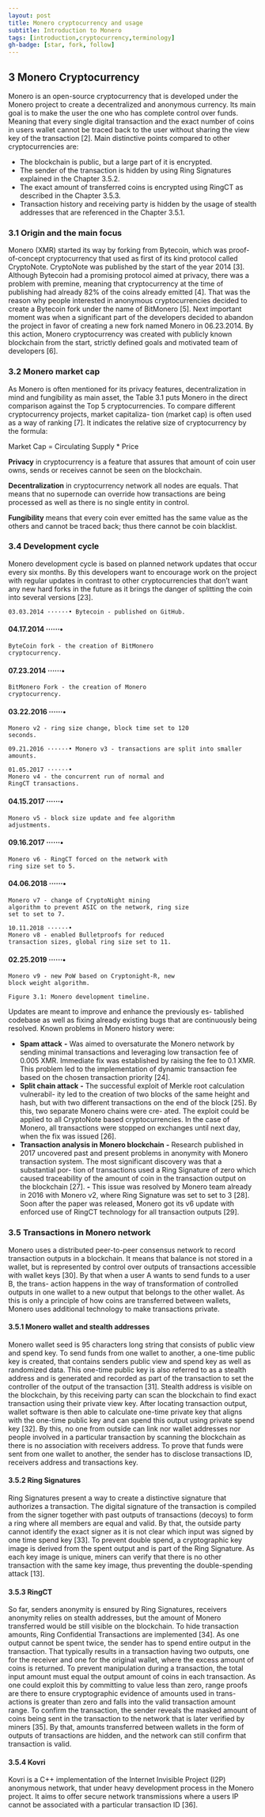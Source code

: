 ```yaml
---
layout: post
title: Monero cryptocurrency and usage
subtitle: Introduction to Monero 
tags: [introduction,cryptocurrency,terminology]
gh-badge: [star, fork, follow]
---
```

## 3 Monero Cryptocurrency
Monero is an open-source cryptocurrency that is developed under the Monero project to create a decentralized and anonymous currency. Its main goal is to make the user the one who has complete control over funds.
Meaning that every single digital transaction and the exact number of coins in users wallet cannot be traced back to the user without sharing the view key of the transaction [2]. Main distinctive points compared to other cryptocurrencies are:

- The blockchain is public, but a large part of it is encrypted.
- The sender of the transaction is hidden by using Ring Signatures
    explained in the Chapter 3.5.2.
- The exact amount of transferred coins is encrypted using RingCT
    as described in the Chapter 3.5.3.
- Transaction history and receiving party is hidden by the usage
    of stealth addresses that are referenced in the Chapter 3.5.1.

### 3.1 Origin and the main focus

Monero (XMR) started its way by forking from Bytecoin, which was proof-of-concept cryptocurrency that used as first of its kind protocol called CryptoNote. CryptoNote was published by the start of the year 2014 [3].
Although Bytecoin had a promising protocol aimed at privacy, there was a problem with premine, meaning that cryptocurrency at the time of publishing had already 82% of the coins already emitted [4]. That was the reason why people interested in anonymous cryptocurrencies decided to create a Bytecoin fork under the name of
BitMonero [5]. 
Next important moment was when a significant part of the developers decided to abandon the project in favor of creating a new fork named Monero in 06.23.2014. By this action, Monero cryptocurrency was created with publicly known blockchain from the start, strictly defined goals and motivated team of developers [6].


### 3.2 Monero market cap

As Monero is often mentioned for its privacy features, decentralization
in mind and fungibility as main asset, the Table 3.1 puts Monero in
the direct comparison against the Top 5 cryptocurrencies.
To compare different cryptocurrency projects, market capitaliza-
tion (market cap) is often used as a way of ranking [7]. It indicates
the relative size of cryptocurrency by the formula:

Market Cap = Circulating Supply * Price

**Privacy** in cryptocurrency is a feature that assures that amount of
coin user owns, sends or receives cannot be seen on the blockchain.

**Decentralization** in cryptocurrency network all nodes are equals.
That means that no supernode can override how transactions are being
processed as well as there is no single entity in control.

**Fungibility** means that every coin ever emitted has the same value
as the others and cannot be traced back; thus there cannot be coin
blacklist.

### 3.4 Development cycle

Monero development cycle is based on planned network updates that
occur every six months. By this developers want to encourage work on
the project with regular updates in contrast to other cryptocurrencies
that don’t want any new hard forks in the future as it brings the danger
of splitting the coin into several versions [23].

```
03.03.2014 ······• Bytecoin - published on GitHub.
```
#### 04.17.2014 ······•

```
ByteCoin fork - the creation of BitMonero
cryptocurrency.
```
#### 07.23.2014 ······•

```
BitMonero Fork - the creation of Monero
cryptocurrency.
```
#### 03.22.2016 ······•

```
Monero v2 - ring size change, block time set to 120
seconds.
```
```
09.21.2016 ······• Monero v3 - transactions are split into smaller
amounts.
```
```
01.05.2017 ······•
Monero v4 - the concurrent run of normal and
RingCT transactions.
```
#### 04.15.2017 ······•

```
Monero v5 - block size update and fee algorithm
adjustments.
```
#### 09.16.2017 ······•

```
Monero v6 - RingCT forced on the network with
ring size set to 5.
```
#### 04.06.2018 ······•

```
Monero v7 - change of CryptoNight mining
algorithm to prevent ASIC on the network, ring size
set to set to 7.
```
```
10.11.2018 ······•
Monero v8 - enabled Bulletproofs for reduced
transaction sizes, global ring size set to 11.
```
#### 02.25.2019 ······•

```
Monero v9 - new PoW based on Cryptonight-R, new
block weight algorithm.
```
```
Figure 3.1: Monero development timeline.
```

Updates are meant to improve and enhance the previously es-
tablished codebase as well as fixing already existing bugs that are
continuously being resolved. Known problems in Monero history
were:

- **Spam attack**
    **-** Was aimed to oversaturate the Monero network by sending
       minimal transactions and leveraging low transaction fee of
       0.005 XMR. Immediate fix was established by raising the
       fee to 0.1 XMR. This problem led to the implementation of
       dynamic transaction fee based on the chosen transaction
       priority [24].
- **Split chain attack**
    **-** The successful exploit of Merkle root calculation vulnerabil-
       ity led to the creation of two blocks of the same height and
       hash, but with two different transactions on the end of the
       block [25]. By this, two separate Monero chains were cre-
       ated. The exploit could be applied to all CryptoNote based
       cryptocurrencies. In the case of Monero, all transactions
       were stopped on exchanges until next day, when the fix was
       issued [26].
- **Transaction analysis in Monero blockchain**
    **-** Research published in 2017 uncovered past and present
       problems in anonymity with Monero transaction system.
       The most significant discovery was that a substantial por-
       tion of transactions used a Ring Signature of zero which
       caused traceability of the amount of coin in the transaction
       output on the blockchain [27].
    **-** This issue was resolved by Monero team already in 2016
       with Monero v2, where Ring Signature was set to set to
       3 [28]. Soon after the paper was released, Monero got its
       v6 update with enforced use of RingCT technology for all
       transaction outputs [29].



### 3.5 Transactions in Monero network


Monero uses a distributed peer-to-peer consensus network to record
transaction outputs in a blockchain. It means that balance is not stored
in a wallet, but is represented by control over outputs of transactions
accessible with wallet keys [30].
By that when a user A wants to send funds to a user B, the trans-
action happens in the way of transformation of controlled outputs in
one wallet to a new output that belongs to the other wallet. As this is
only a principle of how coins are transferred between wallets, Monero
uses additional technology to make transactions private.

#### 3.5.1 Monero wallet and stealth addresses

Monero wallet seed is 95 characters long string that consists of public
view and spend key. To send funds from one wallet to another, a
one-time public key is created, that contains senders public view and
spend key as well as randomized data.
This one-time public key is also referred to as a stealth address
and is generated and recorded as part of the transaction to set the
controller of the output of the transaction [31].
Stealth address is visible on the blockchain, by this receiving party
can scan the blockchain to find exact transaction using their private
view key. After locating transaction output, wallet software is then
able to calculate one-time private key that aligns with the one-time
public key and can spend this output using private spend key [32].
By this, no one from outside can link nor wallet addresses nor
people involved in a particular transaction by scanning the blockchain
as there is no association with receivers address.
To prove that funds were sent from one wallet to another, the sender
has to disclose transactions ID, receivers address and transactions key.

#### 3.5.2 Ring Signatures

Ring Signatures present a way to create a distinctive signature that
authorizes a transaction. The digital signature of the transaction is
compiled from the signer together with past outputs of transactions
(decoys) to form a ring where all members are equal and valid. By
 that, the outside party cannot identify the exact signer as it is not clear
which input was signed by one time spend key [33].
To prevent double spend, a cryptographic key image is derived
from the spent output and is part of the Ring Signature. As each key
image is unique, miners can verify that there is no other transaction
with the same key image, thus preventing the double-spending attack
[13].


#### 3.5.3 RingCT
So far, senders anonymity is ensured by Ring Signatures, receivers
anonymity relies on stealth addresses, but the amount of Monero
transferred would be still visible on the blockchain. To hide transaction
amounts, Ring Confidential Transactions are implemented [34].
As one output cannot be spent twice, the sender has to spend entire
output in the transaction. That typically results in a transaction having
two outputs, one for the receiver and one for the original wallet, where
the excess amount of coins is returned.
To prevent manipulation during a transaction, the total input amount
must equal the output amount of coins in each transaction. As one
could exploit this by committing to value less than zero, range proofs
are there to ensure cryptographic evidence of amounts used in trans-
actions is greater than zero and falls into the valid transaction amount
range.
To confirm the transaction, the sender reveals the masked amount
of coins being sent in the transaction to the network that is later verified
by miners [35].
By that, amounts transferred between wallets in the form of outputs
of transactions are hidden, and the network can still confirm that
transaction is valid.
#### 3.5.4 Kovri

Kovri is a C++ implementation of the Internet Invisible Project (I2P)
anonymous network, that under heavy development process in the
Monero project. It aims to offer secure network transmissions where a
users IP cannot be associated with a particular transaction ID [36].
